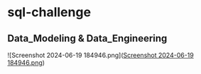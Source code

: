 # sql-challenge
## Data_Modeling &amp; Data_Engineering

![Screenshot 2024-06-19 184946.png]([Screenshot 2024-06-19 184946.png](https://github.com/Keemo162/sql-challenge/blob/Module-1/Screenshot%202024-06-19%20184946.png?raw=true))
